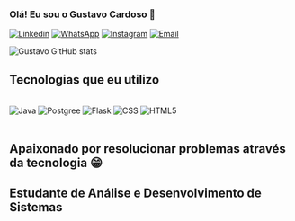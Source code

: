 ### Olá! Eu sou o Gustavo Cardoso 👋

[![Linkedin](https://img.shields.io/badge/LinkedIn-0077B5?style=for-the-badge&logo=linkedin&logoColor=white)](https://www.linkedin.com/in/gustavo-cardoso-8a9a56206/)
[![WhatsApp](https://img.shields.io/badge/WhatsApp-25D366?style=for-the-badge&logo=whatsapp&logoColor=white)](https://wa.me/47996668375)
[![Instagram](https://img.shields.io/badge/Instagram-E4405F?style=for-the-badge&logo=instagram&logoColor=white)](https://www.instagram.com/gustavcardosoo/)
[![Email](https://img.shields.io/badge/Microsoft_Outlook-0078D4?style=for-the-badge&logo=microsoft-outlook&logoColor=white
)](https://outlook.live.com/mail/0/gustavuucardosoo@outlook.com)

![Gustavo GitHub stats](https://github-readme-stats.vercel.app/api?username=GustavoCardso&show_icons=true&theme=dracula)

## Tecnologias que eu utilizo

<div style="display: inline_block"></br>
<img aling="center" alt="Java" src=![Java](https://img.shields.io/badge/Java-ED8B00?style=for-the-badge&logo=openjdk&logoColor=white>
<img aling="center" alt="Postgree" src=https://img.shields.io/badge/PostgreSQL-316192?style=for-the-badge&logo=postgresql&logoColor=white>
<img aling="center" alt="Flask" src=https://img.shields.io/badge/Flask-000000?style=for-the-badge&logo=flask&logoColor=white>
<img aling="center" alt="CSS" src=https://img.shields.io/badge/CSS-239120?&style=for-the-badge&logo=css3&logoColor=white>
<img aling="center" alt="HTML5" src=https://img.shields.io/badge/HTML-239120?style=for-the-badge&logo=html5&logoColor=white>
</div></br>

## Apaixonado por resolucionar problemas através da tecnologia 😁
## Estudante de Análise e Desenvolvimento de Sistemas
